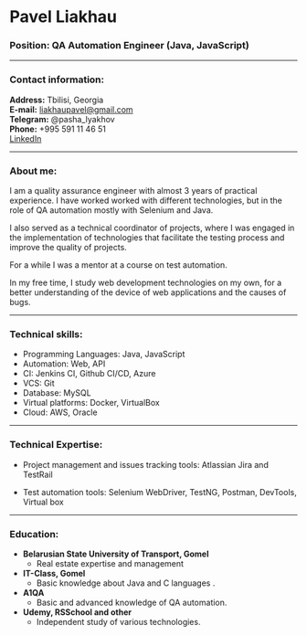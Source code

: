 # Pavel Liakhau
### Position: QA Automation  Engineer (Java, JavaScript)
---
### Contact information:
**Address:** Tbilisi, Georgia<br>
**E-mail:** liakhaupavel@gmail.com<br>
**Telegram:** @pasha_lyakhov<br>
**Phone:** +995 591 11 46 51<br>
[LinkedIn](https://www.linkedin.com/in/pavel-liakhov-85290923a)<br>

---

### About me:

I am a quality assurance engineer with almost 3 years of practical experience. I have worked worked with different technologies, but in the role of QA automation mostly with Selenium and Java.<br>

I also served as a technical coordinator of projects, where I was engaged in the implementation of technologies that facilitate the testing process and improve the quality of projects.<br>

For a while I was a mentor at a course on test automation.<br>

In my free time, I study web development technologies on my own, for a better understanding of the device of web applications and the causes of bugs.

---

### Technical skills:

- Programming Languages: Java, JavaScript
- Automation: Web, API
- CI: Jenkins CI, Github CI/CD, Azure
- VCS: Git
- Database: MySQL
- Virtual platforms: Docker, VirtualBox
- Cloud: AWS, Oracle

---

### Technical Expertise:

- Project management and issues tracking tools: Atlassian Jira and TestRail

- Test automation tools: Selenium WebDriver, TestNG, Postman, DevTools, Virtual box

---
### Education:

* **Belarusian State University of Transport, Gomel**
    * Real estate expertise and management
* **IT-Class, Gomel**
    * Basic knowledge about Java and C languages .
* **A1QA**
    * Basic and advanced knowledge of QA automation.
* **Udemy, RSSchool and other**
    * Independent study of various technologies.


